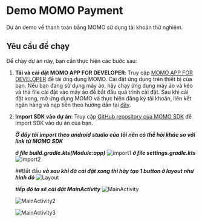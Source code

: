 # Demo MOMO Payment

Dự án demo về thanh toán bằng MOMO sử dụng tài khoản thử nghiệm.

## Yêu cầu để chạy

Để chạy dự án này, bạn cần thực hiện các bước sau:

1. **Tải và cài đặt MOMO APP FOR DEVELOPER**: 
   Truy cập [MOMO APP FOR DEVELOPER](https://developers.momo.vn/v3/download/) để tải ứng dụng MOMO.
   Cài đặt ứng dụng trên thiết bị của bạn. 
   Nếu bạn đang sử dụng máy ảo, hãy chạy ứng dụng máy ảo và kéo và thả file cài đặt vào máy ảo để bắt đầu quá trình cài đặt.
   Sau khi cài đặt xong, mở ứng dụng MOMO và thực hiện đăng ký tài khoản, liên kết ngân hàng và nạp tiền theo hướng dẫn tại [đây](https://developers.momo.vn/v3/vi/docs/payment/onboarding/test-instructions/).

2. **Import SDK vào dự án**: 
   Truy cập [GitHub repository của MOMO SDK](https://github.com/momo-wallet/mobile-sdk) để import SDK vào dự án của bạn.
   
   ***Ở đây tôi import theo android studio của tôi nên có thể hỏi khác so với link từ MOMO SDK***
   
   ***ở file build.gradle.kts(Module:app)***
   ![import1](https://github.com/nvtiendev/Payment/blob/main/import1.png)
   ***ở file settings.gradle.kts***
   ![import2](https://github.com/nvtiendev/Payment/blob/main/import2.png)
   
   ##Bắt đầu
   ***và sau khi đã cài đặt xong thì hãy tạo 1 button ở layout như hình đó***
   ![Layout](https://github.com/nvtiendev/Payment/blob/main/button.png)
   
   ***tiếp đó ta sẽ cài đặt MainActivity***
   ![MainActivity](https://github.com/nvtiendev/Payment/blob/main/MainActivity.png)
   
   ![MainActivity2](https://github.com/nvtiendev/Payment/blob/main/MainActivity2.png)
   
   ![MainActivity3](https://github.com/nvtiendev/Payment/blob/main/MainActivity3.png)

